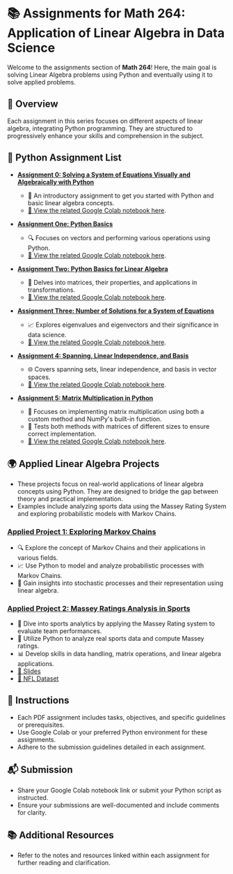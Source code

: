 # 📚 Assignments for Math 264: Application of Linear Algebra in Data Science

Welcome to the assignments section of **Math 264**! Here, the main goal is solving Linear Algebra problems using Python and eventually using it to solve applied problems.


## 🌟 Overview

Each assignment in this series focuses on different aspects of linear algebra, integrating Python programming. They are structured to progressively enhance your skills and comprehension in the subject.

## 📝 Python Assignment List

- [**Assignment 0: Solving a System of Equations Visually and Algebraically with Python**](./Math264_Python_HW0.pdf)
  - 🚀 An introductory assignment to get you started with Python and basic linear algebra concepts.
  - [🔗 View the related Google Colab notebook here](./Math264_Assinment_0.ipynb).
  
- [**Assignment One: Python Basics**](./Math264_Python_HW1.pdf)
  - 🔍 Focuses on vectors and performing various operations using Python.
  - [🔗 View the related Google Colab notebook here](./Tutorial_Assignment_One_Python_Basics_for_Linear_Algebra.ipynb).

- [**Assignment Two: Python Basics for Linear Algebra**](./Math264_Python_HW2.pdf)
  - 🧮 Delves into matrices, their properties, and applications in transformations.
  - [🔗 View the related Google Colab notebook here](./Tutorial_Assignment_Two.ipynb).

- [**Assignment Three: Number of Solutions for a System of Equations**](./Math264_Python_HW3.pdf)
  - 📈 Explores eigenvalues and eigenvectors and their significance in data science.
  - [🔗 View the related Google Colab notebook here](./Tutorial_Assignment_Three_.ipynb).

- [**Assignment 4: Spanning, Linear Independence, and Basis**](./Math264_Python_HW4.pdf)
  - 🌐 Covers spanning sets, linear independence, and basis in vector spaces.
  - [🔗 View the related Google Colab notebook here](./Tutorial_Assignment_Four_Python_Basics_for_Linear_Algebra.ipynb).
 
    
- [**Assignment 5: Matrix Multiplication in Python**](./Math264_Python_HW5.pdf)
  - 🧮 Focuses on implementing matrix multiplication using both a custom method and NumPy's built-in function.
  - 🔄 Tests both methods with matrices of different sizes to ensure correct implementation.
  - [🔗 View the related Google Colab notebook here](./Tutorial_Assignment_Five_.ipynb).

## 🌍 Applied Linear Algebra Projects

  - These projects focus on real-world applications of linear algebra concepts using Python. They are designed to bridge the gap between theory and practical implementation.
  - Examples include analyzing sports data using the Massey Rating System and exploring probabilistic models with Markov Chains.

### [**Applied Project 1: Exploring Markov Chains**](./Markov%20Chains%20(2).pdf)
  - 🔍 Explore the concept of Markov Chains and their applications in various fields.
  - 📈 Use Python to model and analyze probabilistic processes with Markov Chains.
  - 🧪 Gain insights into stochastic processes and their representation using linear algebra.

### [**Applied Project 2: Massey Ratings Analysis in Sports**](./Math264_Applied_Project_1_Massey_Rating.pdf)
  - 🏈 Dive into sports analytics by applying the Massey Rating system to evaluate team performances.
  - 🧮 Utilize Python to analyze real sports data and compute Massey ratings.
  - 📊 Develop skills in data handling, matrix operations, and linear algebra applications.
  - [🔗 Slides](./Massey_Rating.pdf)
  - [🔗 NFL Dataset](./nfl%201978.csv)



## 📖 Instructions

- Each PDF assignment includes tasks, objectives, and specific guidelines or prerequisites.
- Use Google Colab or your preferred Python environment for these assignments.
- Adhere to the submission guidelines detailed in each assignment.

## 📬 Submission

- Share your Google Colab notebook link or submit your Python script as instructed.
- Ensure your submissions are well-documented and include comments for clarity.

## 📚 Additional Resources

- Refer to the notes and resources linked within each assignment for further reading and clarification.
